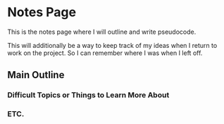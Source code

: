 # Notes Page
This is the notes page where I will outline and write pseudocode. 

This will additionally be a way to keep track of my ideas when I return to work on the project. So I can remember where I was when I left off.

## Main Outline

### Difficult Topics or Things to Learn More About

### ETC.
